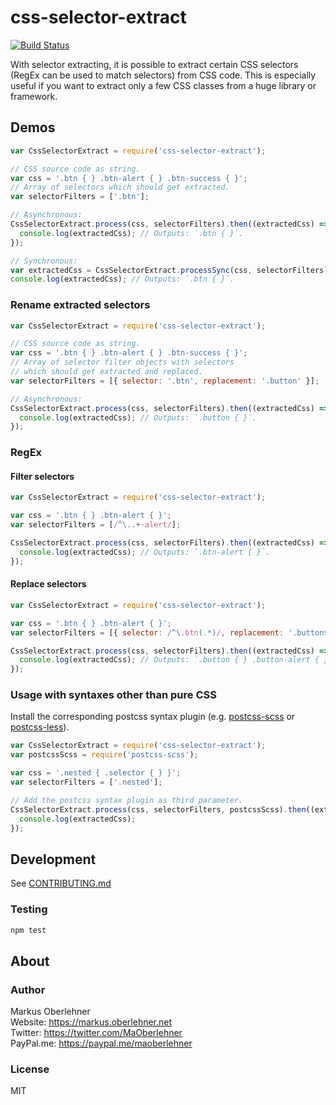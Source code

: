 # css-selector-extract
[![Build Status](https://travis-ci.org/maoberlehner/css-selector-extract.svg?branch=master)](https://travis-ci.org/maoberlehner/css-selector-extract)

With selector extracting, it is possible to extract certain CSS selectors (RegEx can be used to match selectors) from CSS code. This is especially useful if you want to extract only a few CSS classes from a huge library or framework.

## Demos
```js
var CssSelectorExtract = require('css-selector-extract');

// CSS source code as string.
var css = '.btn { } .btn-alert { } .btn-success { }';
// Array of selectors which should get extracted.
var selectorFilters = ['.btn'];

// Asynchronous:
CssSelectorExtract.process(css, selectorFilters).then((extractedCss) => {
  console.log(extractedCss); // Outputs: `.btn { }`.
});

// Synchronous:
var extractedCss = CssSelectorExtract.processSync(css, selectorFilters);
console.log(extractedCss); // Outputs: `.btn { }`.
```

### Rename extracted selectors
```js
var CssSelectorExtract = require('css-selector-extract');

// CSS source code as string.
var css = '.btn { } .btn-alert { } .btn-success { }';
// Array of selector filter objects with selectors
// which should get extracted and replaced.
var selectorFilters = [{ selector: '.btn', replacement: '.button' }];

// Asynchronous:
CssSelectorExtract.process(css, selectorFilters).then((extractedCss) => {
  console.log(extractedCss); // Outputs: `.button { }`.
});
```

### RegEx
#### Filter selectors
```js
var CssSelectorExtract = require('css-selector-extract');

var css = '.btn { } .btn-alert { }';
var selectorFilters = [/^\..+-alert/];

CssSelectorExtract.process(css, selectorFilters).then((extractedCss) => {
  console.log(extractedCss); // Outputs: `.btn-alert { }`.
});
```

#### Replace selectors
```js
var CssSelectorExtract = require('css-selector-extract');

var css = '.btn { } .btn-alert { }';
var selectorFilters = [{ selector: /^\.btn(.*)/, replacement: '.button$1' }];

CssSelectorExtract.process(css, selectorFilters).then((extractedCss) => {
  console.log(extractedCss); // Outputs: `.button { } .button-alert { }`.
});
```

### Usage with syntaxes other than pure CSS
Install the corresponding postcss syntax plugin (e.g. [postcss-scss](https://www.npmjs.com/package/postcss-scss) or [postcss-less](https://www.npmjs.com/package/postcss-less)).

```js
var CssSelectorExtract = require('css-selector-extract');
var postcssScss = require('postcss-scss');

var css = '.nested { .selector { } }';
var selectorFilters = ['.nested'];

// Add the postcss syntax plugin as third parameter.
CssSelectorExtract.process(css, selectorFilters, postcssScss).then((extractedCss) => {
  console.log(extractedCss);
});
```

## Development
See [CONTRIBUTING.md](https://github.com/maoberlehner/css-selector-extract/blob/master/CONTRIBUTING.md)

### Testing
```bash
npm test
```

## About
### Author
Markus Oberlehner  
Website: https://markus.oberlehner.net  
Twitter: https://twitter.com/MaOberlehner  
PayPal.me: https://paypal.me/maoberlehner

### License
MIT
